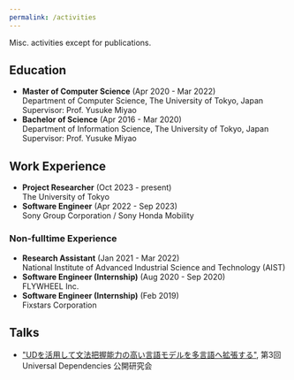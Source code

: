 ```yaml
---
permalink: /activities
---
```


Misc. activities except for publications.

## Education

- **Master of Computer Science** (Apr 2020 - Mar 2022)  
Department of Computer Science, The University of Tokyo, Japan  
Supervisor: Prof. Yusuke Miyao
- **Bachelor of Science** (Apr 2016 - Mar 2020)  
Department of Information Science, The University of Tokyo, Japan  
Supervisor: Prof. Yusuke Miyao

## Work Experience

- **Project Researcher** (Oct 2023 - present)  
The University of Tokyo
- **Software Engineer** (Apr 2022 - Sep 2023)  
Sony Group Corporation / Sony Honda Mobility

### Non-fulltime Experience

- **Research Assistant** (Jan 2021 - Mar 2022)  
National Institute of Advanced Industrial Science and Technology (AIST)
- **Software Engineer (Internship)** (Aug 2020 - Sep 2020)  
FLYWHEEL Inc.
- **Software Engineer (Internship)** (Feb 2019)  
Fixstars Corporation

## Talks

- ["UDを活用して文法把握能力の高い言語モデルを多言語へ拡張する"](https://clrd.ninjal.ac.jp/event/20210622.html), 第3回 Universal Dependencies 公開研究会
